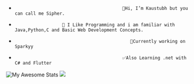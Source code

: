 -                                              👋Hi, I’m Kaustubh but you can call me Sipher. 
-                       👀 I Like Programming and i am familiar with Java,Python,C and Basic Web Development Concepts.
-                                                 🌱Currently working on Sparkyy
-                                              ✅Also Learning .net with C# and Flutter



![My Awesome Stats](https://awesome-github-stats.azurewebsites.net/user-stats/Sipher2003?cardType=github&theme=tokyonight) 
<img src="https://github-readme-stats.vercel.app/api/top-langs/?username=Sipher2003&layout=compact&theme=tokyonight&hide=html" />                                      
<!-- ![Top Langs](https://github-readme-stats.vercel.app/api/top-langs/?username=Sipher2003&layout=compact&theme=tokyonight&hide=html) -->
<!-- <img src="https://github-readme-codewars-stats.herokuapp.com/api/?username=Sipher&card&customcolor=bg:000000_text:2ad3ff" /> -->





<!---
Sipher2003/Sipher2003 is a ✨ special ✨ repository because its `README.md` (this file) appears on your GitHub profile.
You can click the Preview link to take a look at your changes.
--->

